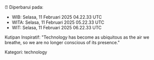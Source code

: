 ⏰ Diperbarui pada:
- WIB: Selasa, 11 Februari 2025 04.22.33 UTC
- WITA: Selasa, 11 Februari 2025 05.22.33 UTC
- WIT: Selasa, 11 Februari 2025 06.22.33 UTC

Kutipan Inspiratif:
"Technology has become as ubiquitous as the air we breathe, so we are no longer conscious of its presence."


Kategori: technology

